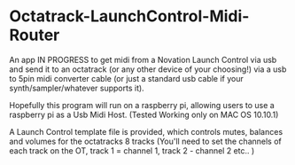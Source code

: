 # Octatrack-LaunchControl-Midi-Router

An app IN PROGRESS to get midi from a Novation Launch Control via usb and send it to an octatrack (or any other device of your choosing!) via a usb to 5pin midi converter cable (or just a standard usb cable if your synth/sampler/whatever supports it).

Hopefully this program will run on a raspberry pi, allowing users to use a raspberry pi as a Usb Midi Host. (Tested Working only on MAC OS 10.10.1)

A Launch Control template file is provided, which controls mutes, balances and volumes for the octatracks 8 tracks 
(You'll need to set the channels of each track on the OT, track 1 = channel 1, track 2 - channel 2 etc.. )
